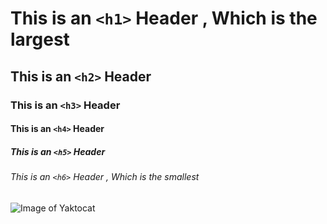 # This is an `<h1>` Header , Which is the largest
## This is an `<h2>` Header 
### This is an `<h3>` Header
#### This is an `<h4>` Header
##### This is an `<h5>` Header
###### This is an `<h6>` Header , Which is the smallest


![Image of Yaktocat](https://octodex.github.com/images/yaktocat.png)
